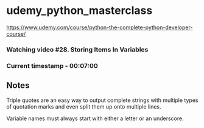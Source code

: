 # udemy_python_masterclass

https://www.udemy.com/course/python-the-complete-python-developer-course/

### Watching video #28. Storing Items In Variables

### Current timestamp - 00:07:00

## Notes

Triple quotes are an easy way to output complete strings with multiple types of quotation marks and even split them up onto multiple lines.

Variable names must always start with either a letter or an underscore.
